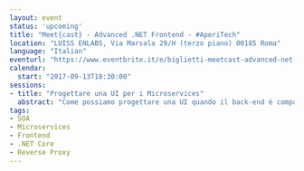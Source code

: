 ```yaml
---
layout: event
status: 'upcoming'
title: "Meet{cast} - Advanced .NET Frontend - #AperiTech"
location: "LUISS ENLABS, Via Marsala 29/H (terzo piano) 00185 Roma"
language: "Italian"
eventurl: "https://www.eventbrite.it/e/biglietti-meetcast-advanced-net-frontend-aperitech-36155184129"
calendar:
  start: "2017-09-13T18:30:00"
sessions:
- title: "Progettare una UI per i Microservices"
  abstract: "Come possiamo progettare una UI quando il back-end è composto da decine (se non di più) di Microservices? Abbiamo la giusta separazione e autonomia lato back-end, ma tutto alla fine deve tornare insieme lato front-end. Come evitiamo che si trasformi nel solito caos di spaghetti code? Come evitiamo che operazioni semplici si trasformino in un tornado di web request? Durante questa sessione costruiremo un esempio di UI per Microservices, usando .NET Core, in modo da capire a fondo cosa sia la Services UI Composition e come progettare e implementare con successo una UI per i nostri Microservices."
tags:
- SOA
- Microservices
- Frontend
- .NET Core
- Reverse Proxy
---
```

